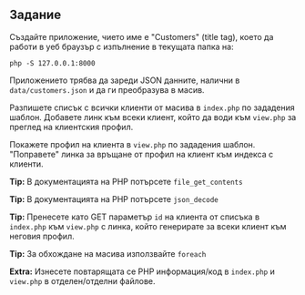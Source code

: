 ## Задание

Създайте приложение, чието име е "Customers" (title tag), което да работи в уеб браузър с изпълнение в
текущата папка на:
```
php -S 127.0.0.1:8000
```

Приложението трябва да зареди JSON данните, налични в `data/customers.json` и да ги преобразува в масив.

Разпишете списък с всички клиенти от масива в `index.php` по зададения шаблон. Добавете линк към всеки клиент, който да води към `view.php` за преглед на клиентския профил.

Покажете профил на клиента в `view.php` по зададения шаблон. "Поправете" линка за връщане от профил на клиент към индекса с клиенти.

**Tip:** В документацията на PHP потърсете `file_get_contents`

**Tip:** В документацията на PHP потърсете `json_decode`

**Tip:** Пренесете като GET параметър `id` на клиента от списъка в `index.php` към `view.php` с линка, който генерирате за всеки клиент към неговия профил.

**Tip:** За обхождане на масива използвайте `foreach`

**Extra:** Изнесете повтарящата се PHP информация/код в `index.php` и `view.php` в отделен/отделни файлове.
